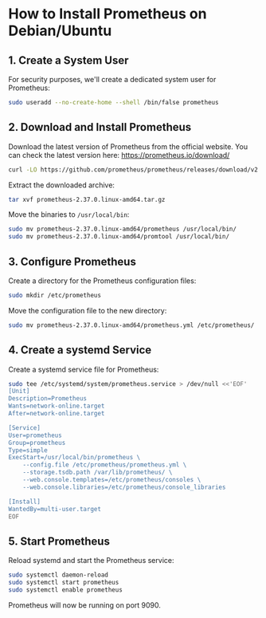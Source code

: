 # How to Install Prometheus on Debian/Ubuntu

## 1. Create a System User

For security purposes, we'll create a dedicated system user for Prometheus:

```bash
sudo useradd --no-create-home --shell /bin/false prometheus
```

## 2. Download and Install Prometheus

Download the latest version of Prometheus from the official website. You can check the latest version here: https://prometheus.io/download/

```bash
curl -LO https://github.com/prometheus/prometheus/releases/download/v2.37.0/prometheus-2.37.0.linux-amd64.tar.gz
```

Extract the downloaded archive:

```bash
tar xvf prometheus-2.37.0.linux-amd64.tar.gz
```

Move the binaries to `/usr/local/bin`:

```bash
sudo mv prometheus-2.37.0.linux-amd64/prometheus /usr/local/bin/
sudo mv prometheus-2.37.0.linux-amd64/promtool /usr/local/bin/
```

## 3. Configure Prometheus

Create a directory for the Prometheus configuration files:

```bash
sudo mkdir /etc/prometheus
```

Move the configuration file to the new directory:

```bash
sudo mv prometheus-2.37.0.linux-amd64/prometheus.yml /etc/prometheus/
```

## 4. Create a systemd Service

Create a systemd service file for Prometheus:

```bash
sudo tee /etc/systemd/system/prometheus.service > /dev/null <<'EOF'
[Unit]
Description=Prometheus
Wants=network-online.target
After=network-online.target

[Service]
User=prometheus
Group=prometheus
Type=simple
ExecStart=/usr/local/bin/prometheus \
    --config.file /etc/prometheus/prometheus.yml \
    --storage.tsdb.path /var/lib/prometheus/ \
    --web.console.templates=/etc/prometheus/consoles \
    --web.console.libraries=/etc/prometheus/console_libraries

[Install]
WantedBy=multi-user.target
EOF
```

## 5. Start Prometheus

Reload systemd and start the Prometheus service:

```bash
sudo systemctl daemon-reload
sudo systemctl start prometheus
sudo systemctl enable prometheus
```

Prometheus will now be running on port 9090.

```